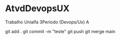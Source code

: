 # AtvdDevopsUX
Trabalho Unialfa 3Período (Devops/Ux)
A

git add .
git commit -m "teste"
git push
git merge main
